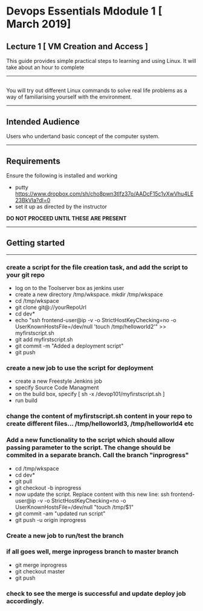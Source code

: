 #  Devops Essentials Mdodule 1 [ March 2019]

## Lecture 1 [ VM Creation and Access ]

This guide provides simple practical steps to learning and using Linux. It will take about an hour to complete

---

## 

You will try out different Linux commands to  solve real life problems as a way of familiarising yourself with the environment.

---

## Intended Audience

Users who undertand basic concept of the computer system.

---

## Requirements

Ensure the following is installed and working

- putty https://www.dropbox.com/sh/cho8pwn3tlfz37o/AADcF15c1vXwVhu4LE23BkVIa?dl=0 
- set it up as directed by the instructor

**DO NOT PROCEED UNTIL THESE ARE PRESENT**

---

## Getting started

---


###  create a script for the file creation task, and add the script to your git repo 
- log on to the Toolserver box as jenkins user 
- create a new directory /tmp/wkspace. mkdir /tmp/wkspace
- cd /tmp/wkspace
- git clone git@://yourRepoUrl
- cd dev* 
- echo "ssh frontend-user@ip -v  -o StrictHostKeyChecking=no -o UserKnownHostsFile=/dev/null 'touch /tmp/helloworld2'" >> myfirstscript.sh
- git add myfirstscript.sh 
- git commit -m "Added a deployment script"
- git push

 

###  create a new job to use the script for deployment
- create a new Freestyle Jenkins job
- specify Source Code Managment  
- on the build box, specify [ sh -x /devop101/myfirstscript.sh ]
- run build


###  change the content of myfirstscript.sh content in your repo to create different files... /tmp/helloworld3, /tmp/helloworld4 etc


###  Add a new functionality to the  script which should allow passing parameter to the script. The change should be commited in a separate branch. Call the branch "inprogress"

- cd /tmp/wkspace
- cd dev* 
- git pull  
- git checkout -b inprogress  
- now update the script. Replace content with this new line:   ssh frontend-user@ip -v  -o StrictHostKeyChecking=no -o UserKnownHostsFile=/dev/null "touch /tmp/$1"
- git commit -am "updated run script"  
- git push -u origin inprogress  


### Create a new job to run/test the branch


### if all goes well, merge inprogess branch to master branch

- git merge inprogress
- git checkout master
- git push

### check to see the merge is successful and update deploy job accordingly.






